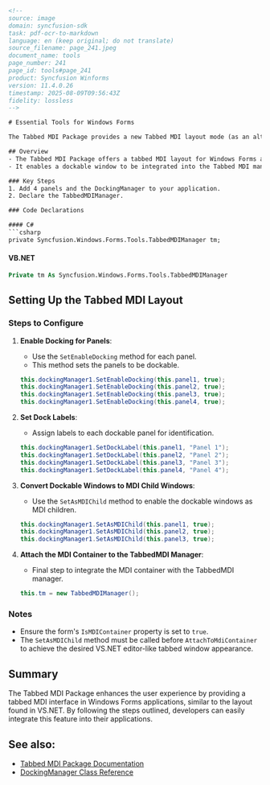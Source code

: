 ```html
<!-- 
source: image
domain: syncfusion-sdk
task: pdf-ocr-to-markdown
language: en (keep original; do not translate)
source_filename: page_241.jpeg
document_name: tools
page_number: 241
page_id: tools#page_241
product: Syncfusion Winforms
version: 11.4.0.26
timestamp: 2025-08-09T09:56:43Z
fidelity: lossless
-->

# Essential Tools for Windows Forms

The Tabbed MDI Package provides a new Tabbed MDI layout mode (as an alternative to the default Cascade and Tiled modes), popularized by VS .NET.

## Overview
- The Tabbed MDI Package offers a tabbed MDI layout for Windows Forms applications.
- It enables a dockable window to be integrated into the Tabbed MDI manager during application startup.

### Key Steps
1. Add 4 panels and the DockingManager to your application.
2. Declare the TabbedMDIManager.

### Code Declarations

#### C#
```csharp
private Syncfusion.Windows.Forms.Tools.TabbedMDIManager tm;
```

#### VB.NET
```vb
Private tm As Syncfusion.Windows.Forms.Tools.TabbedMDIManager
```

## Setting Up the Tabbed MDI Layout

### Steps to Configure
1. **Enable Docking for Panels**:
   - Use the `SetEnableDocking` method for each panel.
   - This method sets the panels to be dockable.

   ```csharp
   this.dockingManager1.SetEnableDocking(this.panel1, true);
   this.dockingManager1.SetEnableDocking(this.panel2, true);
   this.dockingManager1.SetEnableDocking(this.panel3, true);
   this.dockingManager1.SetEnableDocking(this.panel4, true);
   ```

2. **Set Dock Labels**:
   - Assign labels to each dockable panel for identification.

   ```csharp
   this.dockingManager1.SetDockLabel(this.panel1, "Panel 1");
   this.dockingManager1.SetDockLabel(this.panel2, "Panel 2");
   this.dockingManager1.SetDockLabel(this.panel3, "Panel 3");
   this.dockingManager1.SetDockLabel(this.panel4, "Panel 4");
   ```

3. **Convert Dockable Windows to MDI Child Windows**:
   - Use the `SetAsMDIChild` method to enable the dockable windows as MDI children.

   ```csharp
   this.dockingManager1.SetAsMDIChild(this.panel1, true);
   this.dockingManager1.SetAsMDIChild(this.panel2, true);
   this.dockingManager1.SetAsMDIChild(this.panel3, true);
   ```

4. **Attach the MDI Container to the TabbedMDI Manager**:
   - Final step to integrate the MDI container with the TabbedMDI manager.

   ```csharp
   this.tm = new TabbedMDIManager();
   ```

### Notes
- Ensure the form's `IsMDIContainer` property is set to `true`.
- The `SetAsMDIChild` method must be called before `AttachToMdiContainer` to achieve the desired VS.NET editor-like tabbed window appearance.

## Summary
The Tabbed MDI Package enhances the user experience by providing a tabbed MDI interface in Windows Forms applications, similar to the layout found in VS.NET. By following the steps outlined, developers can easily integrate this feature into their applications.

## See also:
- [Tabbed MDI Package Documentation](https://syncfusion.com/help/)
- [DockingManager Class Reference](https://syncfusion.com/documentation/windowsforms/dockingmanager/)

<!-- tags: [windowsforms, tabbed-mdi, dockingmanager, syncfusion-tools, mdicontainer] keywords: [tabbed, MDI, dockable, window, layout, VS.NET, editor, interface, windows forms, synchronization, forms] -->
```